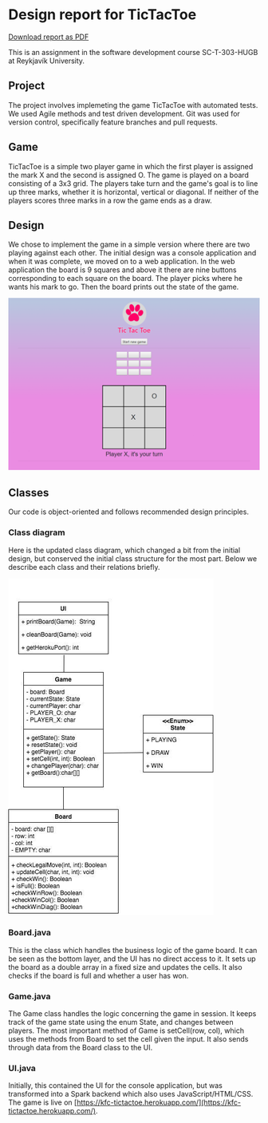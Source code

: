 # Design report for TicTacToe

[Download report as PDF](https://gitprint.com/KisaCostco/TicTacToe/blob/master/docs/DesignReport.md)

This is an assignment in the software development course SC-T-303-HUGB at Reykjavík University.

## Project
The project involves implemeting the game TicTacToe with automated tests. We used Agile methods and test driven development. Git was used for version control, specifically feature branches and pull requests.
 
## Game
TicTacToe is a simple two player game in which the first player is assigned the mark X and the second is assigned O. The game is played on a board consisting of a 3x3 grid. The players take turn and the game's goal is to line up three marks, whether it is horizontal, vertical or diagonal. If neither of the players scores three marks in a row the game ends as a draw.

##  Design
We chose to implement the game in a simple version where there are two playing against each other. The initial design was a console application and when it was complete, we moved on to a web application. In the web application the board is 9 squares and above it there are nine buttons corresponding to each square on the board. The player picks where he wants his mark to go. Then the board prints out the state of the game.

![UI](https://github.com/KisaCostco/TicTacToe/blob/master/ui.png)


## Classes

Our code is object-oriented and follows recommended design principles. 

### Class diagram
Here is the updated class diagram, which changed a bit from the initial design, but conserved the initial class structure for the most part. Below we describe each class and their relations briefly.

![ClassDiagram](https://github.com/KisaCostco/TicTacToe/blob/master/classdiagram.jpg)

### Board.java
This is the class which handles the business logic of the game board. It can be seen as the bottom layer, and the UI has no direct access to it. It sets up the board as a double array in a fixed size and updates the cells. It also checks if the board is full and whether a user has won.

### Game.java
The Game class handles the logic concerning the game in session. It keeps track of the game state using the enum State, and changes between players. The most important method of Game is setCell(row, col), which uses the methods from Board to set the cell given the input. It also sends through data from the Board class to the UI.

### UI.java
Initially, this contained the UI for the console application, but was transformed into a Spark backend which also uses JavaScript/HTML/CSS. The game is live on [https://kfc-tictactoe.herokuapp.com/](https://kfc-tictactoe.herokuapp.com/).



